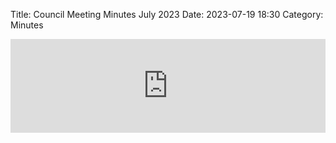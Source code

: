 Title: Council Meeting Minutes July 2023
Date: 2023-07-19 18:30
Category: Minutes

<embed width=100% style="height: -webkit-fill-available" src="https://docs.google.com/document/d/e/2PACX-1vTMPkZvLbwWlh7K-B3hu4NjP7H9svHh1Ftr0REgyVdeoIQuaglEIHCz2jCLH7fjR2ln2tB-ADKWNwxS/pub?embedded=true"></embed>
